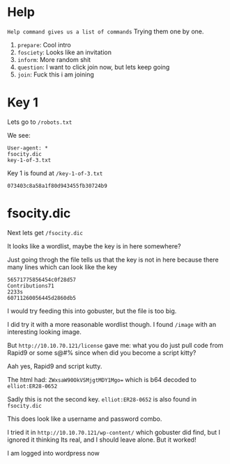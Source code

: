 # Help

`Help command gives us a list of commands` Trying them one by one.

1. `prepare`: Cool intro
2. `fosciety`: Looks like an invitation
3. `inform`: More random shit
4. `question`: I want to click join now, but lets keep going
5. `join`: Fuck this i am joining

# Key 1

Lets go to `/robots.txt`

We see:

```
User-agent: *
fsocity.dic
key-1-of-3.txt
```

Key 1 is found at `/key-1-of-3.txt`

`073403c8a58a1f80d943455fb30724b9`

# fsocity.dic

Next lets get `/fsocity.dic`

It looks like a wordlist, maybe the key is in here somewhere?

Just going throgh the file tells us that the key is not in here because there many lines which can look like the key

```
56571775856454c0f28d57
Contributions71
2233s
60711260056445d2860db5
```

I would try feeding this into gobuster, but the file is too big.

I did try it with a more reasonable wordlist though. I found `/image` with an interesting looking image.

But `http://10.10.70.121/license` gave me: what you do just pull code from Rapid9 or some s@#% since when did you become a script kitty?

Aah yes, Rapid9 and script kutty.

The html had: `ZWxsaW90OkVSMjgtMDY1Mgo=` which is b64 decoded to `elliot:ER28-0652`

Sadly this is not the second key. `elliot:ER28-0652` is also found in `fsocity.dic`

This does look like a username and password combo.

I tried it in `http://10.10.70.121/wp-content/` which gobuster did find, but I ignored it thinking Its real, and I should leave alone. But it worked! 

I am logged into wordpress now
